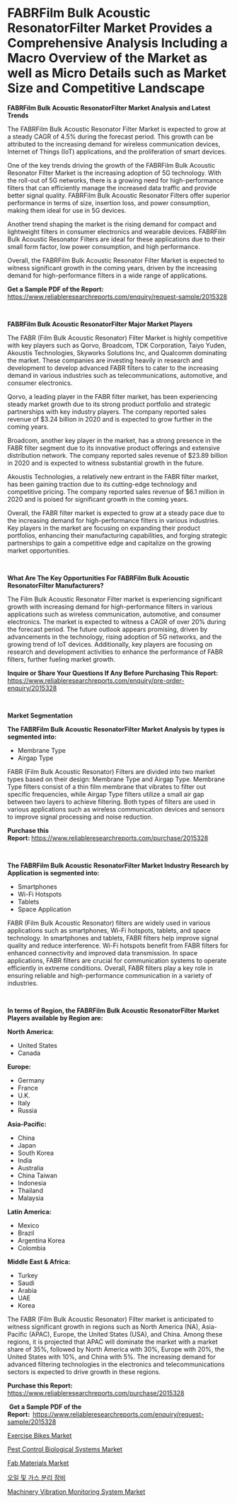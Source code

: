 <p><h1>FABRFilm Bulk Acoustic ResonatorFilter Market Provides a Comprehensive Analysis Including a Macro Overview of the Market as well as Micro Details such as Market Size and Competitive Landscape</h1></p><p><strong>FABRFilm Bulk Acoustic ResonatorFilter Market Analysis and Latest Trends</strong></p>
<p><p>The FABRFilm Bulk Acoustic Resonator Filter Market is expected to grow at a steady CAGR of 4.5% during the forecast period. This growth can be attributed to the increasing demand for wireless communication devices, Internet of Things (IoT) applications, and the proliferation of smart devices. </p><p>One of the key trends driving the growth of the FABRFilm Bulk Acoustic Resonator Filter Market is the increasing adoption of 5G technology. With the roll-out of 5G networks, there is a growing need for high-performance filters that can efficiently manage the increased data traffic and provide better signal quality. FABRFilm Bulk Acoustic Resonator Filters offer superior performance in terms of size, insertion loss, and power consumption, making them ideal for use in 5G devices.</p><p>Another trend shaping the market is the rising demand for compact and lightweight filters in consumer electronics and wearable devices. FABRFilm Bulk Acoustic Resonator Filters are ideal for these applications due to their small form factor, low power consumption, and high performance.</p><p>Overall, the FABRFilm Bulk Acoustic Resonator Filter Market is expected to witness significant growth in the coming years, driven by the increasing demand for high-performance filters in a wide range of applications.</p></p>
<p><strong>Get a Sample PDF of the Report:&nbsp;</strong> <a href="https://www.reliableresearchreports.com/enquiry/request-sample/2015328">https://www.reliableresearchreports.com/enquiry/request-sample/2015328</a></p>
<p>&nbsp;</p>
<p><strong>FABRFilm Bulk Acoustic ResonatorFilter Major Market Players</strong></p>
<p><p>The FABR (Film Bulk Acoustic Resonator) Filter Market is highly competitive with key players such as Qorvo, Broadcom, TDK Corporation, Taiyo Yuden, Akoustis Technologies, Skyworks Solutions Inc, and Qualcomm dominating the market. These companies are investing heavily in research and development to develop advanced FABR filters to cater to the increasing demand in various industries such as telecommunications, automotive, and consumer electronics.</p><p>Qorvo, a leading player in the FABR filter market, has been experiencing steady market growth due to its strong product portfolio and strategic partnerships with key industry players. The company reported sales revenue of $3.24 billion in 2020 and is expected to grow further in the coming years.</p><p>Broadcom, another key player in the market, has a strong presence in the FABR filter segment due to its innovative product offerings and extensive distribution network. The company reported sales revenue of $23.89 billion in 2020 and is expected to witness substantial growth in the future.</p><p>Akoustis Technologies, a relatively new entrant in the FABR filter market, has been gaining traction due to its cutting-edge technology and competitive pricing. The company reported sales revenue of $6.1 million in 2020 and is poised for significant growth in the coming years.</p><p>Overall, the FABR filter market is expected to grow at a steady pace due to the increasing demand for high-performance filters in various industries. Key players in the market are focusing on expanding their product portfolios, enhancing their manufacturing capabilities, and forging strategic partnerships to gain a competitive edge and capitalize on the growing market opportunities.</p></p>
<p>&nbsp;</p>
<p><strong>What Are The Key Opportunities For FABRFilm Bulk Acoustic ResonatorFilter Manufacturers?</strong></p>
<p><p>The Film Bulk Acoustic Resonator Filter market is experiencing significant growth with increasing demand for high-performance filters in various applications such as wireless communication, automotive, and consumer electronics. The market is expected to witness a CAGR of over 20% during the forecast period. The future outlook appears promising, driven by advancements in the technology, rising adoption of 5G networks, and the growing trend of IoT devices. Additionally, key players are focusing on research and development activities to enhance the performance of FABR filters, further fueling market growth.</p></p>
<p><strong>Inquire or Share Your Questions If Any Before Purchasing This Report:</strong> <a href="https://www.reliableresearchreports.com/enquiry/pre-order-enquiry/2015328">https://www.reliableresearchreports.com/enquiry/pre-order-enquiry/2015328</a></p>
<p>&nbsp;</p>
<p><strong>Market Segmentation</strong></p>
<p><strong>The FABRFilm Bulk Acoustic ResonatorFilter Market Analysis by types is segmented into:</strong></p>
<p><ul><li>Membrane Type</li><li>Airgap Type</li></ul></p>
<p><p>FABR (Film Bulk Acoustic Resonator) Filters are divided into two market types based on their design: Membrane Type and Airgap Type. Membrane Type filters consist of a thin film membrane that vibrates to filter out specific frequencies, while Airgap Type filters utilize a small air gap between two layers to achieve filtering. Both types of filters are used in various applications such as wireless communication devices and sensors to improve signal processing and noise reduction.</p></p>
<p><strong>Purchase this Report:&nbsp;</strong><a href="https://www.reliableresearchreports.com/purchase/2015328">https://www.reliableresearchreports.com/purchase/2015328</a></p>
<p>&nbsp;</p>
<p><strong>The FABRFilm Bulk Acoustic ResonatorFilter Market Industry Research by Application is segmented into:</strong></p>
<p><ul><li>Smartphones</li><li>Wi-Fi Hotspots</li><li>Tablets</li><li>Space Application</li></ul></p>
<p><p>FABR (Film Bulk Acoustic Resonator) filters are widely used in various applications such as smartphones, Wi-Fi hotspots, tablets, and space technology. In smartphones and tablets, FABR filters help improve signal quality and reduce interference. Wi-Fi hotspots benefit from FABR filters for enhanced connectivity and improved data transmission. In space applications, FABR filters are crucial for communication systems to operate efficiently in extreme conditions. Overall, FABR filters play a key role in ensuring reliable and high-performance communication in a variety of industries.</p></p>
<p>&nbsp;</p>
<p><strong>In terms of Region, the FABRFilm Bulk Acoustic ResonatorFilter Market Players available by Region are:</strong></p>
<p>
    <p> <strong> North America: </strong>
        <ul>
            <li>United States</li>
            <li>Canada</li>
        </ul>
        </p> 
    <p> <strong> Europe: </strong>
        <ul>
            <li>Germany</li>
            <li>France</li>
            <li>U.K.</li>
            <li>Italy</li>
            <li>Russia</li>
        </ul>
        </p> 
    <p> <strong> Asia-Pacific: </strong>
        <ul>
            <li>China</li>
            <li>Japan</li>
            <li>South Korea</li>
            <li>India</li>
            <li>Australia</li>
            <li>China Taiwan</li>
            <li>Indonesia</li>
            <li>Thailand</li>
            <li>Malaysia</li>
        </ul>
        </p> 
    <p> <strong> Latin America: </strong>
        <ul>
            <li>Mexico</li>
            <li>Brazil</li>
            <li>Argentina Korea</li>
            <li>Colombia</li>
        </ul>
        </p> 
    <p> <strong> Middle East & Africa: </strong>
        <ul>
            <li>Turkey</li>
            <li>Saudi</li>
            <li>Arabia</li>
            <li>UAE</li>
            <li>Korea</li>
        </ul>
    </p>
    </p>
<p><p>The FABR (Film Bulk Acoustic Resonator) Filter market is anticipated to witness significant growth in regions such as North America (NA), Asia-Pacific (APAC), Europe, the United States (USA), and China. Among these regions, it is projected that APAC will dominate the market with a market share of 35%, followed by North America with 30%, Europe with 20%, the United States with 10%, and China with 5%. The increasing demand for advanced filtering technologies in the electronics and telecommunications sectors is expected to drive growth in these regions.</p></p>
<p><strong>Purchase this Report: </strong><a href="https://www.reliableresearchreports.com/purchase/2015328">https://www.reliableresearchreports.com/purchase/2015328</a></p>
<p>&nbsp;<strong>Get a Sample PDF of the Report:&nbsp;&nbsp;</strong><a href="https://www.reliableresearchreports.com/enquiry/request-sample/2015328">https://www.reliableresearchreports.com/enquiry/request-sample/2015328</a></p>
<p><strong></strong></p>
<p><p><a href="https://view.publitas.com/reportprime-1/exercise-bikes-market-size-share-trends-analysis-report-by-material-by-type-by-end-user-by-region-and-segment-forecasts-2024-2031/">Exercise Bikes Market</a></p><p><a href="https://gamy-alyssum-396.notion.site/Pest-Control-Biological-Systems-Market-Furnish-Information-about-Market-Size-Market-Share-Market-D-b9ceccb6e0b74319a98a701ce0fc8b14">Pest Control Biological Systems Market</a></p><p><a href="https://view.publitas.com/reportprime-1/fab-materials-market-dynamics-2024-2031-also-about-its-market-trends-projections-and-opportunities/">Fab Materials Market</a></p><p><a href="https://medium.com/@fredzurtlauf67806/%EC%84%9D%EC%9C%A0-%EB%B0%8F-%EA%B0%80%EC%8A%A4-%EB%B6%84%EB%A6%AC-%EC%9E%A5%EB%B9%84-%EC%8B%9C%EC%9E%A5-%EC%9C%A0%ED%98%95-%EC%9D%91%EC%9A%A9-%EB%B0%8F-%EC%A7%80%EB%A6%AC%EC%97%90-%EB%8C%80%ED%95%9C-%ED%8F%AC%EA%B4%84%EC%A0%81%EC%9D%B8-%ED%8F%89%EA%B0%80-f9c8d64ca092">오일 및 가스 분리 장비</a></p><p><a href="https://boundless-drawbridge-702.notion.site/Machinery-Vibration-Monitoring-System-Market-Furnish-Information-about-Market-Size-Market-Share-Ma-a8e23bbbc2f44ec892ff3f4fc30e017b">Machinery Vibration Monitoring System Market</a></p></p>